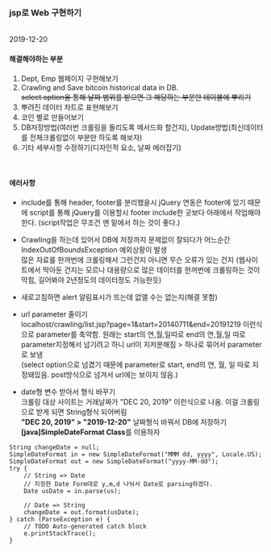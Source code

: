### jsp로 Web 구현하기
<br>
2019-12-20
<br>

#### 해결해야하는 부분

1. Dept, Emp 웹페이지 구현해보기
2. Crawling and Save bitcoin historical data in DB.  
~~select option을 통해 날짜 범위를 받으면 그 해당하는 부분만 테이블에 뿌리기~~    
3. 뿌려진 데이터 차트로 표현해보기  
4. 코인 별로 만들어보기  
5. DB저장방법(여러번 크롤링을 돌리도록 메서드화 할건지), Update방법(최신데이터를 전체크롤링없이 부분만 하도록 해보자)
6. 기타 세부사항 수정하기(디자인적 요소, 날짜 에러잡기)


<br>

#### 에러사항

- include를 통해 header, footer를 분리했을시 jQuery 연동은 footer에 있기 때문에
script를 통해 jQuery를 이용할시 footer include한 곳보다 아래에서 작업해야 한다. (script작업은 무조건 맨 밑에서 하는 것이 좋다.)

- Crawling을 하는데 있어서 DB에 저장까지 문제없이 잘되다가 어느순간 IndexOutOfBoundsException 예외상황이 발생  
많은 자료를 한꺼번에 크롤링해서 그런건지 아니면 무슨 오류가 있는 건지 (웹사이트에서 막아둔 건지는 모르나 대용량으로 많은 데이터를 한꺼번에 크롤링하는 것이 막힘, 길어봐야 2년정도의 데이터정도 가능한듯)  

- 새로고침하면 alert 알림표시가 뜨는데 없앨 수는 없는지(해결 못함)  

- url parameter 줄이기  
localhost/crawling/list.jsp?page=1&start=20140711&end=20191219 이런식으로 parameter를 축약함. 원래는 start의 연,월,일따로 end의 연,월,일 따로 parameter지정해서 넘기려고 하니 url이 지저분해짐 > 하나로 묶어서 parameter로 보냄  
(select option으로 넘겼기 때문에 parameter로 start, end의 연, 월, 일 따로 지정돼있음. post방식으로 넘겨서 url에는 보이지 않음.)  

- date형 변수 받아서 형식 바꾸기  
크롤링 대상 사이트는 거래날짜가 "DEC 20, 2019" 이런식으로 나옴. 이걸 크롤링으로 받게 되면 String형식 되어버림  
**"DEC 20, 2019" > "2019-12-20"** 날짜형식 바꿔서 DB에 저장하기  
**[java]SimpleDateFormat Class**를 이용하자  
```
String changeDate = null;
SimpleDateFormat in = new SimpleDateFormat("MMM dd, yyyy", Locale.US);
SimpleDateFormat out = new SimpleDateFormat("yyyy-MM-dd");
try {
	// String => Date
	// 지정한 Date Form대로 y,m,d 나눠서 Date로 parsing하겠다.
	Date usDate = in.parse(us);
			
	// Date => String
	changeDate = out.format(usDate);
} catch (ParseException e) {
	// TODO Auto-generated catch block
	e.printStackTrace();
}
```
